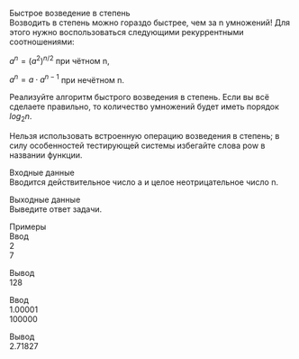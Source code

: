 Быстрое возведение в степень  
Возводить в степень можно гораздо быстрее, чем за n умножений! Для этого нужно воспользоваться следующими рекуррентными соотношениями:

$a^n=(a^2)^{n/2}$ при чётном n,

$a^n=a⋅a^{n−1}$ при нечётном n.

Реализуйте алгоритм быстрого возведения в степень. Если вы всё сделаете правильно, то количество умножений будет иметь порядок $log_2n$.

Нельзя использовать встроенную операцию возведения в степень; в силу особенностей тестирующей системы избегайте слова pow в названии функции.

Входные данные  
Вводится действительное число a и целое неотрицательное число n.

Выходные данные  
Выведите ответ задачи.

Примеры  
Ввод  
2  
7

Вывод  
128

Ввод  
1.00001  
100000

Вывод  
2.71827